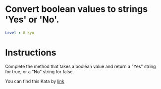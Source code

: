 # Convert boolean values to strings 'Yes' or 'No'.

```yaml
Level : 8 kyu
```



# Instructions
Complete the method that takes a boolean value and return a "Yes" string for true, or a "No" string for false.

You can find this Kata by [link](https://www.codewars.com/kata/53369039d7ab3ac506000467/train/scala)